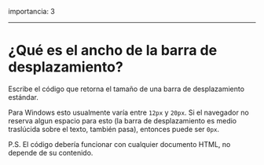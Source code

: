 importancia: 3

---

# ¿Qué es el ancho de la barra de desplazamiento?

Escribe el código que retorna el tamaño de una barra de desplazamiento estándar.

Para Windows esto usualmente varía entre `12px` y `20px`. Si el navegador no reserva algun espacio para esto (la barra de desplazamiento es medio traslúcida sobre el texto, también pasa), entonces puede ser `0px`.

P.S. El código debería funcionar con cualquier documento HTML, no depende de su contenido.
